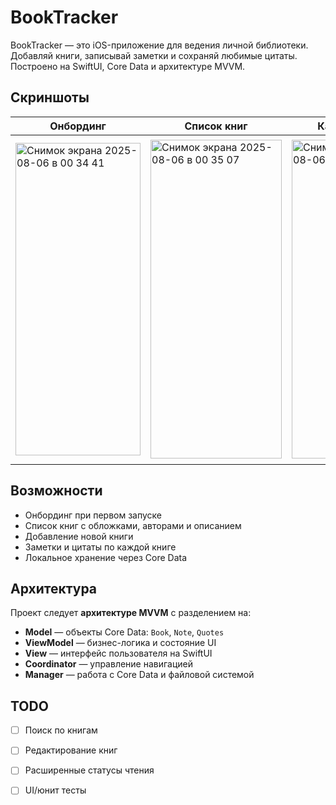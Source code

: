 # BookTracker

BookTracker — это iOS-приложение для ведения личной библиотеки. Добавляй книги, записывай заметки и сохраняй любимые цитаты. Построено на SwiftUI, Core Data и архитектуре MVVM.


## Скриншоты

| Онбординг | Список книг | Карточка книги | Добавление книги |
|-----------|-------------|----------------|------------------|
| <img width="200" height="500" alt="Снимок экрана 2025-08-06 в 00 34 41" src="https://github.com/user-attachments/assets/6bd8ab71-affa-4ceb-9725-39cdb4ce7a84" /> | <img width="210" height="510" alt="Снимок экрана 2025-08-06 в 00 35 07" src="https://github.com/user-attachments/assets/b83b3721-3095-4059-b6b1-e1334dd236b6" /> | <img width="210" height="510" alt="Снимок экрана 2025-08-06 в 00 35 18" src="https://github.com/user-attachments/assets/a0f8de32-088e-46ca-aed3-7a56e10a08d5" /> | <img width="220" height="520" alt="Снимок экрана 2025-08-06 в 00 37 54" src="https://github.com/user-attachments/assets/6c5a855d-7a45-475b-9113-63119f2c6a4f" /> |



## Возможности

- Онбординг при первом запуске
- Список книг с обложками, авторами и описанием
- Добавление новой книги
- Заметки и цитаты по каждой книге
- Локальное хранение через Core Data


## Архитектура

Проект следует **архитектуре MVVM** с разделением на:

- **Model** — объекты Core Data: `Book`, `Note`, `Quotes`
- **ViewModel** — бизнес-логика и состояние UI
- **View** — интерфейс пользователя на SwiftUI
- **Coordinator** — управление навигацией
- **Manager** — работа с Core Data и файловой системой


## TODO

- [ ] Поиск по книгам
- [ ] Редактирование книг
- [ ] Расширенные статусы чтения
- [ ] UI/юнит тесты

